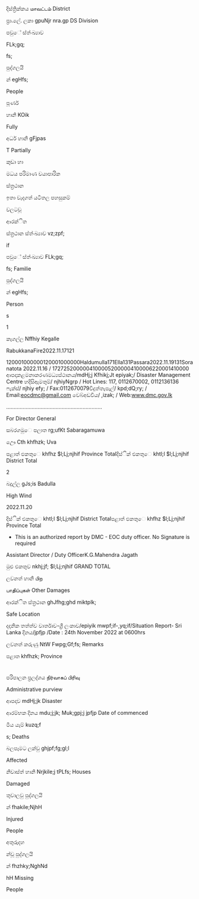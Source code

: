 දිස්ත්‍රික්කය மாவட்டம் District

ප්‍රා.ලේ. ලකා gpuNjr nra.gp DS Division

පවුේ ස්ත්‍ංඛ්‍යාව

FLk;gq;

fs;

පුද්ගලයි

න් egHfs;

People

පූර්ණ

හානි KOik

Fully

අර්ධ හානි gFjpas

T Partially

කුඩා හා

මධය පරිමාණ වයාපාරික

ස්ත්‍රථාන

ඉතා වැදගත් යටිතල පහසුකම්

වලටවූ

ආරක්ිත

ස්ත්‍රථාන ස්ත්‍ංඛ්‍යාව vz;zpf;

if

පවුේ ස්ත්‍ංඛ්‍යාව FLk;gq;

fs; Familie

පුද්ගලයි

න් egHfs;

Person

s

1

කෑගල්ල Nffhiy Kegalle

RabukkanaFire2022.11.17121

120001000000120001000000Haldumulla171Ella131Passara2022.11.19131Soranatota 2022.11.16 / 17272520000041000052000004100006220001410000 ආපදාකළමනාකරණමධ්‍යස්ථානය/mdHj;j Kfhikj;Jt epiyak;/ Disaster Management Centre හදිසිඇමතුම්/ njhiyNgrp / Hot Lines: 117, 0112670002, 0112136136 ෆැක්ස්/ njhiy efy; / Fax:0112670079විදුත්තැපැල්/ kpd;dQ;ry; / Email:eocdmc@gmail.com වෙබ්අඩවිය/ ,izak; / Web:www.dmc.gov.lk

……………………………………………………….

For Director General

සබරගමුෙ පලාත rg;ufKt Sabaragamuwa

ඌෙ Cth khfhzk; Uva

පළාත් ඵකතුෙ khfhz $l;Lj;njhif Province Totalදිස්ික් එකතුෙ khtl;l $l;Lj;njhif District Total

2

බදුල්ල gJs;is Badulla

High Wind

2022.11.20

දිස්ික් එකතුෙ khtl;l $l;Lj;njhif District Totalපළාත් ඵකතුෙ khfhz $l;Lj;njhif Province Total

* This is an authorized report by DMC - EOC duty officer. No Signature is required

Assistant Director / Duty OfficerK.G.Mahendra Jagath

මුළු එකතුව nkhj;jf; $l;Lj;njhif GRAND TOTAL

ලවනත් හානි பிற

பாதிப்புகள் Other Damages

ආරක්ිත ස්ත්‍රථාන ghJfhg;ghd miktplk;

Safe Location

දදනික තත්ත්ව වාර්තාව-ශ්‍රී ලංකාව/epiyik mwpf;if-,yq;if/Situation Report- Sri Lanka දිනය/jpfjp /Date : 24th November 2022 at 0600hrs

ලවනත් කරුණු NtW Fwpg;Gf;fs; Remarks

පළාත khfhzk; Province

#

පරිපාලන ප්‍රලද්ශය நிர்வாகப் பிரிவு

Administrative purview

ආපදාව mdHj;jk Disaster

ආරම්භක දිනය mdu;j;jk; Muk;gpj;j jpfjp Date of commenced

මිය යෑම් kuzq;f

s; Deaths

බලපෑමට ලක්වු ghjpf;fg;gl;l

Affected

නිවාස්ත්‍ හානි Nrjkile;j tPLfs; Houses

Damaged

තුවාලවු පුද්ගලයි

න් fhakile;NjhH

Injured

People

අතුරුදහ

න්වූ පුද්ගලයි

න් fhzhky;NghNd

hH Missing

People